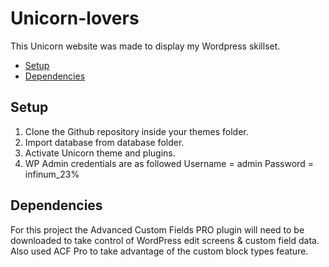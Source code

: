 # Unicorn-lovers

This Unicorn website was made to display my Wordpress skillset.

* [Setup](#setup)
* [Dependencies](#dependencies)

## Setup
1. Clone the Github repository inside your themes folder.
2. Import database from database folder.
3. Activate Unicorn theme and plugins.
4. WP Admin credentials are as followed
Username = admin
Password = infinum_23%

## Dependencies
For this project the Advanced Custom Fields PRO plugin will need to be downloaded to take control of WordPress edit screens & custom field data.
Also used ACF Pro to take advantage of the custom block types feature.